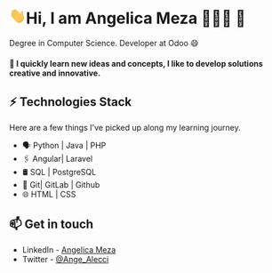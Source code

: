 
<!--
**AngelicaMeza/AngelicaMeza** is a ✨ _special_ ✨ repository because its `README.md` (this file) appears on your GitHub profile.
-->
# <img src="https://raw.githubusercontent.com/ABSphreak/ABSphreak/master/gifs/Hi.gif" width="30px">Hi, I am Angelica Meza 👩🏻‍💻 💞️

Degree in Computer Science. Developer at Odoo 😄

#### 🔭 I quickly learn new ideas and concepts, I like to develop solutions creative and innovative.


## ⚡ Technologies Stack

Here are a few things I've picked up along my learning journey.

* 🗣 Python | Java | PHP
* 🖇️ Angular| Laravel
* 🛢️ SQL | PostgreSQL
* 💠 Git| GitLab | Github
* 🌐 HTML | CSS



## 📫 Get in touch
- LinkedIn - [Angelica Meza](www.linkedin.com/in/angelica-mezaalecci03)
- Twitter - [@Ange_Alecci](https://twitter.com/Ange_Alecci)





